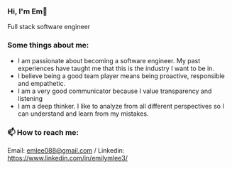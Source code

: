 ### Hi, I'm Em👋 

Full stack software engineer 

### Some things about me:
 - I am passionate about becoming a software engineer. My past experiences have taught me that this is the industry I want to be in. 
 - I believe being a good team player means being proactive, responsible and empathetic. 
 - I am a very good communicator because I value transparency and listening
 - I am a deep thinker. I like to analyze from all different perspectives so I can understand and learn from my mistakes. 

### 📫 How to reach me:
   Email: emlee088@gmail.com / Linkedin: https://www.linkedin.com/in/emilymlee3/





